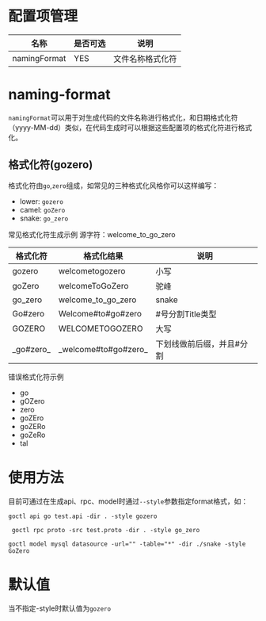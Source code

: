 # 配置项管理

| 名称           | 是否可选 | 说明       |
|--------------|------|----------|
| namingFormat | YES  | 文件名称格式化符 |

# naming-format

`namingFormat`可以用于对生成代码的文件名称进行格式化，和日期格式化符（yyyy-MM-dd）类似，在代码生成时可以根据这些配置项的格式化符进行格式化。

## 格式化符(gozero)

格式化符由`go`,`zero`组成，如常见的三种格式化风格你可以这样编写：

* lower: `gozero`
* camel: `goZero`
* snake: `go_zero`

常见格式化符生成示例
源字符：welcome_to_go_zero

| 格式化符       | 格式化结果                 | 说明            |
|------------|-----------------------|---------------|
| gozero     | welcometogozero       | 小写            |
| goZero     | welcomeToGoZero       | 驼峰            |
| go_zero    | welcome_to_go_zero    | snake         |
| Go#zero    | Welcome#to#go#zero    | #号分割Title类型   |
| GOZERO     | WELCOMETOGOZERO       | 大写            |
| \_go#zero_ | \_welcome#to#go#zero_ | 下划线做前后缀，并且#分割 |

错误格式化符示例

* go
* gOZero
* zero
* goZEro
* goZERo
* goZeRo
* tal

# 使用方法

目前可通过在生成api、rpc、model时通过`--style`参数指定format格式，如：

```shell script
goctl api go test.api -dir . -style gozero
```

```shell script
 goctl rpc proto -src test.proto -dir . -style go_zero
```

```shell script
goctl model mysql datasource -url="" -table="*" -dir ./snake -style GoZero
```

# 默认值

当不指定-style时默认值为`gozero`
